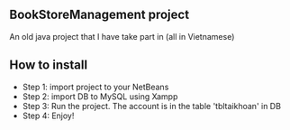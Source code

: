## BookStoreManagement project
An old java project that I have take part in (all in Vietnamese)

## How to install

* Step 1: import project to your NetBeans
* Step 2: import DB to MySQL using Xampp
* Step 3: Run the project. The account is in the table 'tbltaikhoan' in DB
* Step 4: Enjoy!


